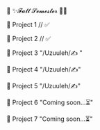 🎃 ✨𝓕𝓪𝓵𝓵 𝓢𝓮𝓶𝓮𝓼𝓽𝓮𝓻 🌠🎃

📕 Project 1			// ✅

📗 Project 2			// ✅

📖 Project 3			"/Uzuuleh/✍ "

📖 Project 4			"/Uzuuleh/✍"

📙 Project 5			"/Uzuuleh/✍"

📘 Project 6			"Coming soon...⏳"

📒 Project 7			"Coming soon...⏳"
